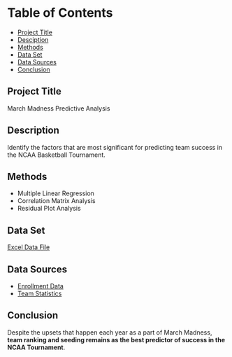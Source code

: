 # Table of Contents
- [Project Title](https://github.com/jack-meis/Hello-World/blob/main/README.md#project-title)
- [Desciption](https://github.com/jack-meis/Hello-World/blob/main/README.md#description)
- [Methods](https://github.com/jack-meis/Hello-World/blob/main/README.md#methods)
- [Data Set](https://github.com/jack-meis/Hello-World/blob/main/README.md#data-set)
- [Data Sources](https://github.com/jack-meis/Hello-World/blob/main/README.md#data-sources)
- [Conclusion](https://github.com/jack-meis/Hello-World/blob/main/README.md#conclusion)

## Project Title
March Madness Predictive Analysis

## Description
Identify the factors that are most significant for predicting team success in the NCAA Basketball Tournament.

## Methods
- Multiple Linear Regression
- Correlation Matrix Analysis
- Residual Plot Analysis

## Data Set
[Excel Data File](https://iowa-my.sharepoint.com/:x:/r/personal/mrulrich_uiowa_edu/_layouts/15/Doc.aspx?sourcedoc=%7B3E23A99D-B183-4C02-9902-284AE67C7704%7D&file=Project%20Proposal%20Data%20Sheet.xlsx&action=default&mobileredirect=true)

## Data Sources
- [Enrollment Data](https://www.usnews.com/education)
- [Team Statistics](https://basketball.realgm.com/ncaa/teams)

## Conclusion
Despite the upsets that happen each year as a part of March Madness, **team ranking and seeding remains as the best predictor of success in the NCAA Tournament**.
